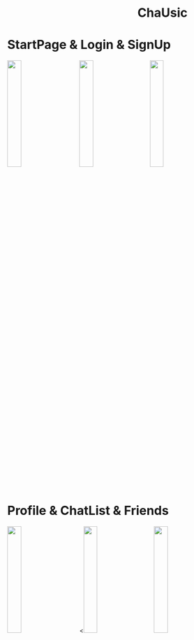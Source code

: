 # &nbsp;&nbsp;&nbsp;&nbsp;&nbsp;&nbsp;&nbsp;&nbsp;&nbsp;&nbsp;&nbsp;&nbsp;&nbsp;&nbsp;&nbsp;&nbsp;&nbsp;&nbsp;&nbsp;&nbsp;&nbsp;&nbsp;&nbsp;&nbsp;&nbsp;&nbsp;&nbsp;&nbsp;&nbsp;&nbsp;&nbsp;&nbsp;&nbsp;&nbsp;&nbsp;&nbsp;&nbsp;&nbsp;&nbsp;&nbsp;&nbsp;&nbsp;&nbsp;&nbsp; ChaUsic
# StartPage & Login & SignUp
<img src="https://i.ibb.co/w7Vk5zT/home.jpg" width="25%" height="25%" >&nbsp; &nbsp;&nbsp;&nbsp;&nbsp;&nbsp;&nbsp;&nbsp;&nbsp;<img src="https://i.ibb.co/4Y3tfKC/SignIn.jpg" width="25%" height="25%">&nbsp; &nbsp;&nbsp;&nbsp;&nbsp;&nbsp;&nbsp;
<img src="https://i.ibb.co/QDn5Z2G/SignUp.jpg" width="25%" height="25%">
# Profile & ChatList & Friends 
<img src="https://i.ibb.co/hV9wdkL/profile.jpg" width="25%" height="25%" >&nbsp; &nbsp;&nbsp;&nbsp;&nbsp;&nbsp;&nbsp;&nbsp;&nbsp;<<img src="https://i.ibb.co/n07Fr5H/friends.jpg" width="25%" height="25%">&nbsp; &nbsp;&nbsp;&nbsp;&nbsp;&nbsp;&nbsp;
<img src="https://i.ibb.co/8xyfbFd/chats.jpg" width="25%" height="25%">
